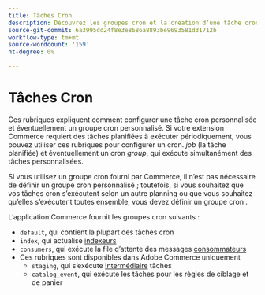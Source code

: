 ```yaml
---
title: Tâches Cron
description: Découvrez les groupes cron et la création d’une tâche cron personnalisée.
source-git-commit: 6a3995dd24f8e3e8686a8893be9693581d31712b
workflow-type: tm+mt
source-wordcount: '159'
ht-degree: 0%

---
```



# Tâches Cron

Ces rubriques expliquent comment configurer une tâche cron personnalisée et éventuellement un groupe cron personnalisé. Si votre extension Commerce requiert des tâches planifiées à exécuter périodiquement, vous pouvez utiliser ces rubriques pour configurer un cron. _job_ (la tâche planifiée) et éventuellement un cron _group_, qui exécute simultanément des tâches personnalisées.

Si vous utilisez un groupe cron fourni par Commerce, il n’est pas nécessaire de définir un groupe cron personnalisé ; toutefois, si vous souhaitez que vos tâches cron s’exécutent selon un autre planning ou que vous souhaitez qu’elles s’exécutent toutes ensemble, vous devez définir un groupe cron .

L’application Commerce fournit les groupes cron suivants :

- `default`, qui contient la plupart des tâches cron
- `index`, qui actualise [indexeurs](../cli/manage-indexers.md)
- `consumers`, qui exécute la file d’attente des messages [consommateurs](../cli/start-message-queues.md)
- Ces rubriques sont disponibles dans Adobe Commerce uniquement
   - `staging`, qui s’exécute [Intermédiaire](https://docs.magento.com/user-guide/cms/content-staging.html) tâches
   - `catalog_event`, qui exécute les tâches pour les règles de ciblage et de panier
